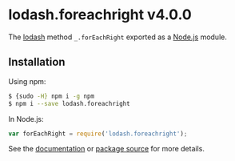 # lodash.foreachright v4.0.0

The [lodash](https://lodash.com/) method `_.forEachRight` exported as a [Node.js](https://nodejs.org/) module.

## Installation

Using npm:
```bash
$ {sudo -H} npm i -g npm
$ npm i --save lodash.foreachright
```

In Node.js:
```js
var forEachRight = require('lodash.foreachright');
```

See the [documentation](https://lodash.com/docs#forEachRight) or [package source](https://github.com/lodash/lodash/blob/4.0.0-npm-packages/lodash.foreachright) for more details.
